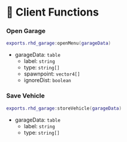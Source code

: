 # 📄 Client Functions

### Open Garage

```lua
exports.rhd_garage:openMenu(garageData)
```

* garageData: `table`&#x20;
  * label: `string`&#x20;
  * type: `string[]`&#x20;
  * spawnpoint: `vector4[]`&#x20;
  * ignoreDist: `boolean`&#x20;

### Save Vehicle

```lua
exports.rhd_garage:storeVehicle(garageData)
```

* garageData: `table`&#x20;
  * label: `string`&#x20;
  * type: `string[]`&#x20;
